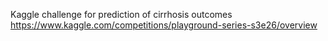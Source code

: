 Kaggle challenge for prediction of cirrhosis outcomes  
https://www.kaggle.com/competitions/playground-series-s3e26/overview
